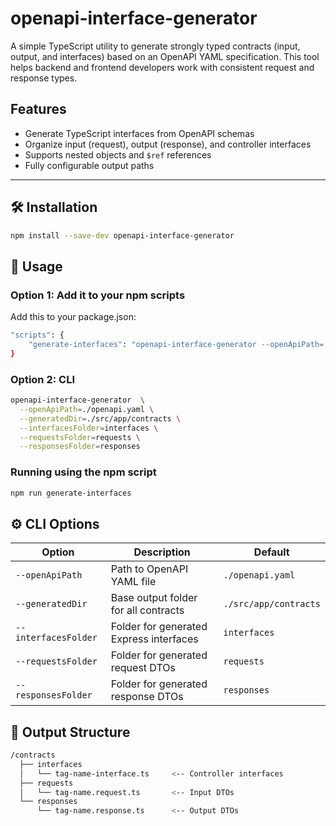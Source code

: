 # openapi-interface-generator

A simple TypeScript utility to generate strongly typed contracts (input, output, and interfaces) based on an OpenAPI YAML specification. This tool helps backend and frontend developers work with consistent request and response types.

## Features

- Generate TypeScript interfaces from OpenAPI schemas
- Organize input (request), output (response), and controller interfaces
- Supports nested objects and `$ref` references
- Fully configurable output paths

---

## 🛠 Installation

```bash
npm install --save-dev openapi-interface-generator
```

## 🚀 Usage

### Option 1: Add it to your npm scripts

Add this to your package.json:

```bash
"scripts": {
    "generate-interfaces": "openapi-interface-generator --openApiPath=./openapi.yaml --generatedDir=./src/app/contracts --interfacesFolder=interfaces --requestsFolder=requests --responsesFolder=responses"
}
```

### Option 2: CLI

```bash
openapi-interface-generator  \
  --openApiPath=./openapi.yaml \
  --generatedDir=./src/app/contracts \
  --interfacesFolder=interfaces \
  --requestsFolder=requests \
  --responsesFolder=responses
```


### Running using the npm script
```bash
npm run generate-interfaces
```

## ⚙ CLI Options

| Option               | Description                                  | Default                  |
|----------------------|----------------------------------------------|--------------------------|
| `--openApiPath`      | Path to OpenAPI YAML file                    | `./openapi.yaml`         |
| `--generatedDir`     | Base output folder for all contracts         | `./src/app/contracts`    |
| `--interfacesFolder` | Folder for generated Express interfaces      | `interfaces`             |
| `--requestsFolder`   | Folder for generated request DTOs            | `requests`               |
| `--responsesFolder`  | Folder for generated response DTOs           | `responses`              |



## 📂 Output Structure

```bash
/contracts
  ├── interfaces
  │   └── tag-name-interface.ts     <-- Controller interfaces
  ├── requests
  │   └── tag-name.request.ts       <-- Input DTOs
  └── responses
      └── tag-name.response.ts      <-- Output DTOs
```

